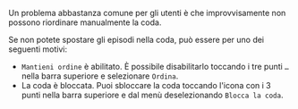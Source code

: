 Un problema abbastanza comune per gli utenti è che improvvisamente non possono riordinare manualmente la coda.

Se non potete spostare gli episodi nella coda, può essere per uno dei seguenti motivi:

- `Mantieni ordine` è abilitato. È possibile disabilitarlo toccando i tre punti `…` nella barra superiore e selezionare `Ordina`.
- La coda è bloccata. Puoi sbloccare la coda toccando l'icona con i 3 punti nella barra superiore e dal menù deselezionando `Blocca la coda`.

